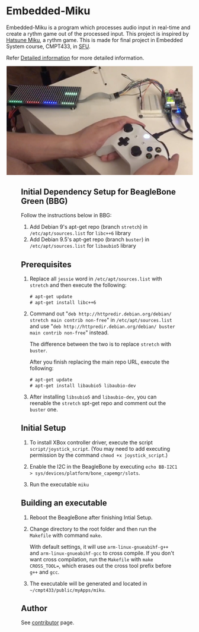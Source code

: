 # Embedded-Miku

Embedded-Miku is a program which processes audio input in real-time and create a rythm game out of the processed input. This project is inspired by [Hatsune Miku](https://en.wikipedia.org/wiki/Hatsune_Miku), a rythm game. This is made for final project in Embedded System course, CMPT433, in [SFU](https://www.sfu.ca/).

Refer [Detailed information](https://github.com/AndyZZH/Embedded-Miku/blob/master/demo/WRITE_UP.pdf) for more detailed information.

![alt text](https://github.com/AndyZZH/Embedded-Miku/blob/master/demo/demo.png)
<Figure 1: The picture of playing Embedded-Miku>

## Initial Dependency Setup for BeagleBone Green (BBG)

Follow the instructions below in BBG:

1. Add Debian 9's apt-get repo (branch `stretch`) in `/etc/apt/sources.list` for `libc++6` library
2. Add Debian 9.5's apt-get repo (branch `buster`) in `/etc/apt/sources.list` for `libaubio5` library

## Prerequisites

1. Replace all `jessie` word in `/etc/apt/sources.list` with `stretch` and then execute the following:
   ```
   # apt-get update
   # apt-get install libc++6
   ```

2. Command out "`deb http://httpredir.debian.org/debian/ stretch main contrib non-free`" in `/etc/apt/sources.list` and use "`deb http://httpredir.debian.org/debian/ buster main contrib non-free`" instead. 

    The difference between the two is to replace `stretch` with `buster`. 

    After you finish replacing the main repo URL, execute the following: 

    ```
    # apt-get update
    # apt-get install libaubio5 libaubio-dev
    ```

3. After installing `libsubio5` and `libaubio-dev`, you can reenable the `stretch` spt-get repo and comment out the `buster` one. 

## Initial Setup

1. To install XBox controller driver, execute the script `script/joystick_script`.
   (You may need to add executing permission by the command `chmod +x joystick_script`.)

2. Enable the I2C in the BeagleBone by executing `echo BB-I2C1 > sys/devices/platform/bone_capemgr/slots`. 

3. Run the executable `miku` 


## Building an executable

1. Reboot the BeagleBone after finishing Intial Setup. 

2. Change directory to the root folder and then run the `Makefile` with command `make`. 

   With default settings, it will use `arm-linux-gnueabihf-g++` and `arm-linux-gnueabihf-gcc` to cross compile. 
   If you don't want cross compilation, run the `Makefile` with `make CROSS_TOOL=`, which erases out the cross tool prefix before `g++` and `gcc`.

3. The executable will be generated and located in `~/cmpt433/public/myApps/miku`. 

## Author

See [contributor](https://github.com/AndyZZH/Embedded-Miku/graphs/contributors) page.
